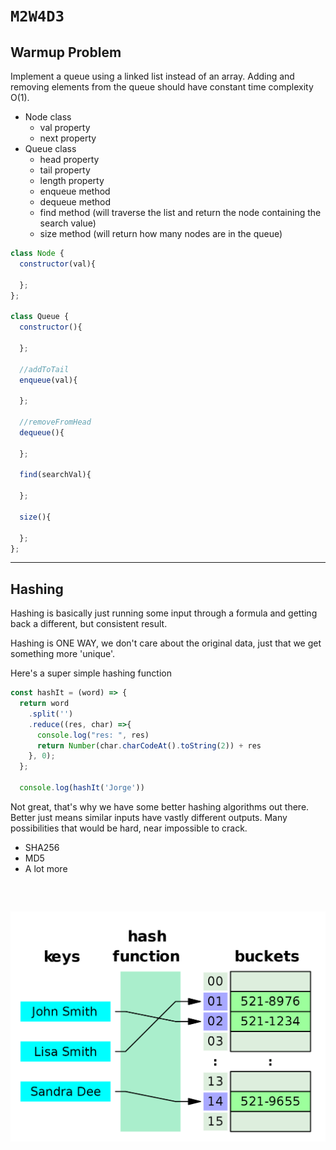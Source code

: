 # `M2W4D3`

## Warmup Problem

Implement a queue using a linked list instead of an array. Adding and removing elements from the queue should have constant time complexity O(1).

- Node class
  - val property
  - next property
- Queue class
  - head property
  - tail property
  - length property
  - enqueue method
  - dequeue method
  - find method (will traverse the list and return the node containing the search value)
  - size method (will return how many nodes are in the queue)

```js
class Node {
  constructor(val){
    
  };
};

class Queue {
  constructor(){
    
  };

  //addToTail
  enqueue(val){
    
  };

  //removeFromHead
  dequeue(){
    
  };

  find(searchVal){
    
  };

  size(){
    
  };
};
```

---
## Hashing

Hashing is basically just running some input through a formula
and getting back a different, but consistent result.

Hashing is ONE WAY, we don't care about the original data, just
that we get something more 'unique'.

Here's a super simple hashing function

```js
const hashIt = (word) => {
  return word
    .split('')
    .reduce((res, char) =>{
      console.log("res: ", res)
      return Number(char.charCodeAt().toString(2)) + res
    }, 0);
  };

  console.log(hashIt('Jorge'))
```

Not great, that's why we have some better hashing algorithms out there.
Better just means similar inputs have vastly different outputs. Many possibilities
that would be hard, near impossible to crack.

- SHA256
- MD5
- A lot more
<br />

![hashing](./hashing.png)
---
